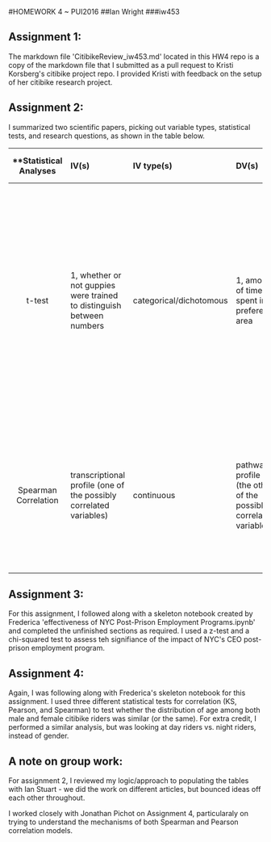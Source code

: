 #HOMEWORK 4 ~ PUI2016
##Ian Wright
###iw453

## Assignment 1:
The markdown file 'CitibikeReview_iw453.md' located in this HW4 repo is a copy of the markdown file that I submitted as a pull request to Kristi Korsberg's citibike project repo. I provided Kristi with feedback on the setup of her citibike research project.

## Assignment 2:
I summarized two scientific papers, picking out variable types, statistical tests, and research questions, as shown in the table below.

| **Statistical Analyses	|  IV(s)  |  IV type(s) |  DV(s)  |  DV type(s)  |  Control Var | Control Var type  | Question to be answered | _H0_ | alpha | link to paper **| 
|:----------:|:----------|:------------|:-------------|:-------------|:------------|:------------- |:------------------|:----:|:-------:|:-------|
t-test	| 1, whether or not guppies were trained to distinguish between numbers  | categorical/dichotomous | 1, amount of time spent in preference area | continuous | different phases of experiment controlled for different things: continuous stimuli or numerical stimuli held constant for fish | 	continuous + categorical | Can newborn guppies discriminate among large quantities? | The tendancy for newborn guppies' to recognize larger numbers over smaller numbers in a two-option decision (for food reward) is no greater than a random selection between the two options.  | 0.05 | [Large Number Discrimination in Newborn Fish](http://journals.plos.org/plosone/article/asset?id=10.1371/journal.pone.0062466.PDF)|
 Spearman Correlation |transcriptional profile (one of the possibly correlated variables)|continuous|pathway profile (the other of the possibly correlated variables)|continuous|gene expression profiles were normalized around median across all samples (some measure of offset being the controlled variable)|continuous|Do cancer subtypes with similar phenotype, or similar clinical outcome, show correlation at a molecular level?|The correlation of molecular properties in cancer subtypes with similar phenotype is not present; ie there is no relationship. |0.05 |[Correlation Analysis Connects Cancer Subtypes](http://journals.plos.org/plosone/article?id=10.1371/journal.pone.0069747#s5)|
 
## Assignment 3:
For this assignment, I followed along with a skeleton notebook created by Frederica 'effectiveness of NYC Post-Prison Employment Programs.ipynb' and completed the unfinished sections as required. I used a z-test and a chi-squared test to assess teh signifiance of the impact of NYC's CEO post-prison employment program.

## Assignment 4:
Again, I was following along with Frederica's skeleton notebook for this assignment. I used three different statistical tests for correlation (KS, Pearson, and Spearman) to test whether the distribution of age among both male and female citibike riders was similar (or the same). For extra credit, I performed a similar analysis, but was looking at day riders vs. night riders, instead of gender.

## A note on group work:
For assignment 2, I reviewed my logic/approach to populating the tables with Ian Stuart - we did the work on different articles, but bounced ideas off each other throughout.

I worked closely with Jonathan Pichot on Assignment 4, particularaly on trying to understand the mechanisms of both Spearman and Pearson correlation models.
